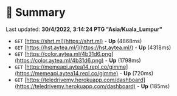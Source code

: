 # 📖 Summary
Last updated: **30/4/2022, 3:14:24 PTG "Asia/Kuala_Lumpur"**

- `GET` [https://shrt.ml](https://shrt.ml) - **Up** (4868ms)
- `GET` [https://hst.aytea.ml/](https://hst.aytea.ml/) - **Up** (4318ms)
- `GET` [https://color.aytea.ml/4b31d6.png](https://color.aytea.ml/4b31d6.png) - **Up** (1798ms)
- `GET` [https://memeapi.aytea14.repl.co/gimme](https://memeapi.aytea14.repl.co/gimme) - **Up** (720ms)
- `GET` [https://teledrivemy.herokuapp.com/dashboard](https://teledrivemy.herokuapp.com/dashboard) - **Up** (185ms)
